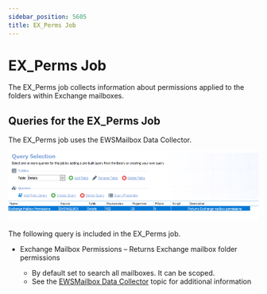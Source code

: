 ```yaml
---
sidebar_position: 5605
title: EX_Perms Job
---
```


# EX\_Perms Job

The EX\_Perms job collects information about permissions applied to the folders within Exchange mailboxes.

## Queries for the EX\_Perms Job

The EX\_Perms job uses the EWSMailbox Data Collector.

![Queries for the EX_Perms Job](../../../../../../../../../static/images/AccessAnalyzer_12.0/Content/Resources/Images/EnterpriseAuditor/Solutions/Exchange/Mailboxes/Permissions/PermsQuery.png "Queries for the EX_Perms Job")

The following query is included in the EX\_Perms job.

* Exchange Mailbox Permissions – Returns Exchange mailbox folder permissions

  * By default set to search all mailboxes. It can be scoped.
  * See the [EWSMailbox Data Collector](../../../../../Admin/DataCollector/EWSMailbox/Overview "EWSMailbox Data Collector") topic for additional information